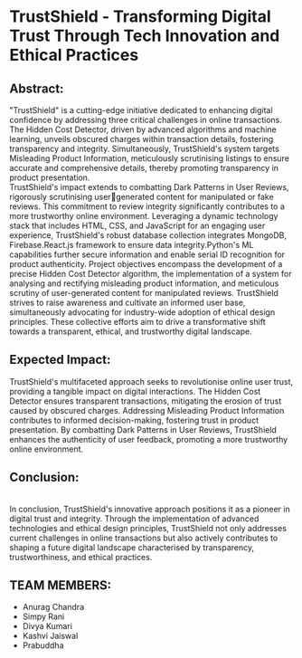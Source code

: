

# TrustShield - Transforming Digital Trust Through Tech Innovation and Ethical Practices 

<h2>Abstract:</h2> 
"TrustShield" is a cutting-edge initiative dedicated to enhancing digital confidence by addressing three 
critical challenges in online transactions. The Hidden Cost Detector, driven by advanced algorithms and 
machine learning, unveils obscured charges within transaction details, fostering transparency and integrity. 
Simultaneously, TrustShield's system targets Misleading Product Information, meticulously scrutinising 
listings to ensure accurate and comprehensive details, thereby promoting transparency in product 
presentation. <br>
TrustShield's impact extends to combatting Dark Patterns in User Reviews, rigorously scrutinising usergenerated content for manipulated or fake reviews. This commitment to review integrity significantly 
contributes to a more trustworthy online environment. Leveraging a dynamic technology stack that includes 
HTML, CSS, and JavaScript for an engaging user experience, TrustShield's robust database collection 
integrates MongoDB, Firebase.React.js framework to ensure data integrity.Python's ML capabilities 
further secure information and enable serial ID recognition for product authenticity. 
Project objectives encompass the development of a precise Hidden Cost Detector algorithm, the 
implementation of a system for analysing and rectifying misleading product information, and meticulous 
scrutiny of user-generated content for manipulated reviews. TrustShield strives to raise awareness and 
cultivate an informed user base, simultaneously advocating for industry-wide adoption of ethical design 
principles. These collective efforts aim to drive a transformative shift towards a transparent, ethical, and 
trustworthy digital landscape. <br>
<h2>Expected Impact: </h2>
TrustShield's multifaceted approach seeks to revolutionise online user trust, providing a tangible impact on 
digital interactions. The Hidden Cost Detector ensures transparent transactions, mitigating the erosion of 
trust caused by obscured charges. Addressing Misleading Product Information contributes to informed 
decision-making, fostering trust in product presentation. By combatting Dark Patterns in User Reviews, 
TrustShield enhances the authenticity of user feedback, promoting a more trustworthy online environment. <br>
<h2>Conclusion: </h2><br>
In conclusion, TrustShield's innovative approach positions it as a pioneer in digital trust and integrity. 
Through the implementation of advanced technologies and ethical design principles, TrustShield not only 
addresses current challenges in online transactions but also actively contributes to shaping a future digital 
landscape characterised by transparency, trustworthiness, and ethical practices.<br>
<h2>TEAM MEMBERS: </h2>

- Anurag Chandra 
- Simpy Rani 
- Divya Kumari 
- Kashvi Jaiswal 
- Prabuddha
